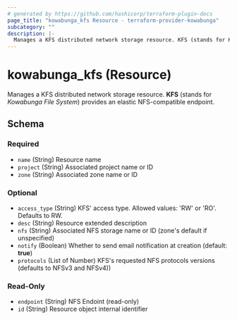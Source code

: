 ```yaml
---
# generated by https://github.com/hashicorp/terraform-plugin-docs
page_title: "kowabunga_kfs Resource - terraform-provider-kowabunga"
subcategory: ""
description: |-
  Manages a KFS distributed network storage resource. KFS (stands for Kowabunga File System) provides an elastic NFS-compatible endpoint.
---
```


# kowabunga_kfs (Resource)

Manages a KFS distributed network storage resource. **KFS** (stands for *Kowabunga File System*) provides an elastic NFS-compatible endpoint.



<!-- schema generated by tfplugindocs -->
## Schema

### Required

- `name` (String) Resource name
- `project` (String) Associated project name or ID
- `zone` (String) Associated zone name or ID

### Optional

- `access_type` (String) KFS' access type. Allowed values: 'RW' or 'RO'. Defaults to RW.
- `desc` (String) Resource extended description
- `nfs` (String) Associated NFS storage name or ID (zone's default if unspecified)
- `notify` (Boolean) Whether to send email notification at creation (default: **true**)
- `protocols` (List of Number) KFS's requested NFS protocols versions (defaults to NFSv3 and NFSv4))

### Read-Only

- `endpoint` (String) NFS Endoint (read-only)
- `id` (String) Resource object internal identifier
